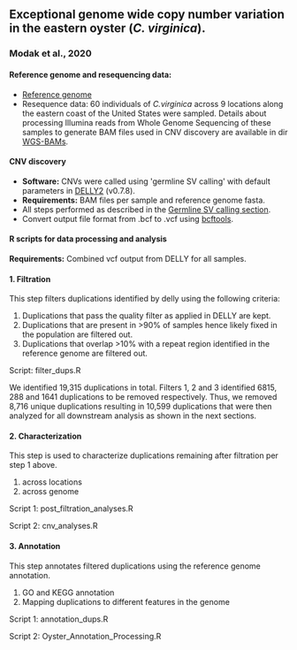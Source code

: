 ## Exceptional genome wide copy number variation in the eastern oyster (*C. virginica*). 
### Modak et al., 2020

#### Reference genome and resequencing data:
- [Reference genome](https://www.ncbi.nlm.nih.gov/genome/398)
- Resequence data: 60 individuals of *C.virginica* across 9 locations along the eastern coast of the United States were sampled. Details about processing Illumina reads from Whole Genome Sequencing of these samples to generate BAM files used in CNV discovery are available in dir [WGS-BAMs](https://github.com/tejashree1modak/Cvir-cnv/tree/master/WGS-BAMs).
#### CNV discovery
- **Software:** CNVs were called using 'germline SV calling' with default parameters in [DELLY2](https://github.com/dellytools/delly) (v0.7.8).
- **Requirements:** BAM files per sample and reference genome fasta. 
- All steps performed as described in the [Germline SV calling section](https://github.com/dellytools/delly#germline-sv-calling).
- Convert output file format from .bcf to .vcf using [bcftools](http://samtools.github.io/bcftools/bcftools.html#view). 

#### R scripts for data processing and analysis 
**Requirements:** Combined vcf output from DELLY for all samples. 

#### 1. Filtration

This step filters duplications identified by delly using the following criteria:

1. Duplications that pass the quality filter as applied in DELLY are kept.
2. Duplications that are present in >90% of samples hence likely fixed in the population are filtered out.   
3. Duplications that overlap >10% with a repeat region identified in the reference genome are filtered out. 

Script: filter_dups.R

We identified 19,315 duplications in total. Filters 1, 2 and 3 identified 6815, 288 and 1641 duplications to be removed respectively. Thus, we removed 8,716 unique duplications resulting in 10,599 duplications that were then analyzed for all downstream analysis as shown in the next sections.

#### 2. Characterization

This step is used to characterize duplications remaining after filtration per step 1 above. 

1. across locations
2. across genome

Script 1: post_filtration_analyses.R 

Script 2: cnv_analyses.R

#### 3. Annotation

This step annotates filtered duplications using the reference genome annotation.

1. GO and KEGG annotation
2. Mapping duplications to different features in the genome

Script 1: annotation_dups.R

Script 2: Oyster_Annotation_Processing.R
